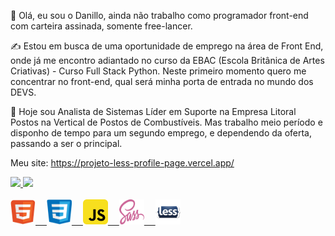 👋 Olá, eu sou o Danillo, ainda não trabalho como programador front-end com carteira assinada, somente free-lancer. 

✍ Estou em busca de uma oportunidade de emprego na área de Front End, onde já me encontro adiantado no curso da EBAC (Escola Britânica de Artes Criativas) - Curso Full Stack Python.
Neste primeiro momento quero me concentrar no front-end, qual será minha porta de entrada no mundo dos DEVS.

🌱 Hoje sou Analista de Sistemas Líder em Suporte na Empresa Litoral Postos na Vertical de Postos de Combustíveis.
Mas trabalho meio período e disponho de tempo para um segundo emprego, e dependendo da oferta, passando a ser o principal.

Meu site: https://projeto-less-profile-page.vercel.app/

<div aling="center">
  <a href="https://github.com/danilloneo">
  <img height="180em" src="http://github-readme-stats.vercel.app/api?username=danilloneo&show_icons=true&theme=dracula&include_all_commits=true&count_private=true">
  <img height="180em" src="https://github-readme-stats.vercel.app/api/top-langs/?username=danilloneo&layout=compact&langs_count=7&theme=dracula">
</div>
<div style ="display: inline_block"><br>
  <img aling="center" alt="Html" src='./htmlok.png' style='width:40px; height:40px; border-radius:8px'/> 
  <img aling="center" alt="Css" src='./cssok.png' style='width:40px; height:40px; border-radius:4px'/> 
  <img aling="center" alt="Js" src='./js.png' style='width:40px; height:40px;'/> 
  <img aling="center" alt="Sass" src='./sass.png' style='width:40px; height:40px;'/> 
  <img aling="center" alt="Less" src='./less.png' style='width:40px; height:40px;'/>
</div>



